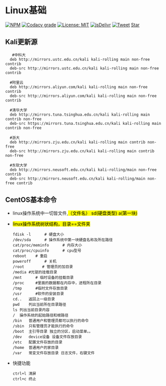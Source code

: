 # Linux基础

[![NPM](https://img.shields.io/npm/v/docsify-themeable.svg?style=flat-square)](https://www.npmjs.com/package/docsify-themeable)
[![Codacy grade](https://img.shields.io/codacy/grade/860d40719cbd4e0f91e145b87ec7c29a.svg?style=flat-square)](https://www.codacy.com/app/jhildenbiddle/docsify-themeable?utm_source=github.com&amp;utm_medium=referral&amp;utm_content=jhildenbiddle/docsify-themeable&amp;utm_campaign=Badge_Grade)
[![License: MIT](https://img.shields.io/badge/License-MIT-yellow.svg?style=flat-square)](https://github.com/jhildenbiddle/docsify-themeable/blob/master/LICENSE)
[![jsDelivr](https://data.jsdelivr.com/v1/package/npm/docsify-themeable/badge)](https://www.jsdelivr.com/package/npm/docsify-themeable)
[![Tweet](https://img.shields.io/twitter/url/http/shields.io.svg?style=social)](https://twitter.com/intent/tweet?url=https%3A%2F%2Fgithub.com%2Fjhildenbiddle%2Fdocsify-themeable&hashtags=css,docsify,developers,frontend)
<a class="github-button" href="https://github.com/jhildenbiddle/docsify-themeable" data-icon="octicon-star" data-show-count="true" aria-label="Star jhildenbiddle/docsify-themeable on GitHub">Star</a>

## Kali更新源


       #中科大
      deb http://mirrors.ustc.edu.cn/kali kali-rolling main non-free contrib
      deb-src http://mirrors.ustc.edu.cn/kali kali-rolling main non-free contrib

      #阿里云
      deb http://mirrors.aliyun.com/kali kali-rolling main non-free contrib
      deb-src http://mirrors.aliyun.com/kali kali-rolling main non-free contrib

      #清华大学
      deb http://mirrors.tuna.tsinghua.edu.cn/kali kali-rolling main contrib non-free
      deb-src https://mirrors.tuna.tsinghua.edu.cn/kali kali-rolling main contrib non-free

      #浙大
      deb http://mirrors.zju.edu.cn/kali kali-rolling main contrib non-free
      deb-src http://mirrors.zju.edu.cn/kali kali-rolling main contrib non-free

      #东软大学
      deb http://mirrors.neusoft.edu.cn/kali kali-rolling/main non-free contrib
      deb-src http://mirrors.neusoft.edu.cn/kali kali-rolling/main non-free contrib




## CentOS基本命令

   * linux操作系统中一切皆文件,<mark>（文件名） sd(硬盘类型)<nbsp>    a(第一块)
   * <mark>linux操作系统树状结构，目录==文件夹 <mark>


         fdisk -l	   # 硬盘大小
         /dev/sda	   # 操作系统中第一块硬盘名称及所在路径   
         cat/proc/meminfo	   # 内存大小
         cat/proc/cpuinfo	   # cpu型号
         reboot	   # 重启
         poweroff	   # 关机
         /root	      # 管理员的加目录
         /media	#光驱的挂载目录
         /mnt	   # 临时设备的挂载目录
         /proc	   #里面的数据都在内存中，进程所在目录
         /tmp	   #临时文件存放目录
         /usr	   #软件的安装目录
         cd..	返回上一级目录
         pwd	列出当前所在目录路径
         ls	列出当前目录内容
         /	操作系统的起始路径和根路径
         /bin	普通用户和管理员都可以执行的命令
         /sbin	只有管理员才能执行的命令
         /boot	主引导目录 独立的分区，启动菜单。。
         /dev	device设备 设备文件存放目录
         /etc	配置文件存放的目录
         /home	普通用户的家目录
         /var	常变文件存放目录 日志文件，右键文件

   * 快捷功能

         ctrl+l	清屏
         ctrl+c	终止

<!-- GitHub Buttons -->
<script async defer src="https://buttons.github.io/buttons.js"></script>